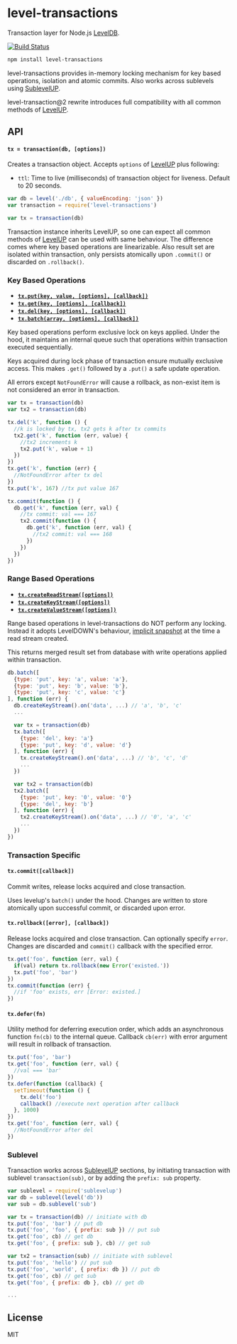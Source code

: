 # level-transactions

Transaction layer for Node.js [LevelDB](https://github.com/rvagg/node-levelup).

[![Build Status](https://travis-ci.org/cshum/level-transactions.svg?branch=master)](https://travis-ci.org/cshum/level-transactions)

```bash
npm install level-transactions
```

level-transactions provides in-memory locking mechanism for key based operations, isolation and atomic commits.
Also works across sublevels using [SublevelUP](https://github.com/cshum/sublevelup/).

level-transaction@2 rewrite introduces full compatibility with all common methods of [LevelUP](https://github.com/Level/levelup).

## API

#### `tx = transaction(db, [options])`

Creates a transaction object. 
Accepts `options` of [LevelUP](https://github.com/Level/levelup#options) plus following:
* `ttl`: Time to live (milliseconds) of transaction object for liveness. Default to 20 seconds.

```js
var db = level('./db', { valueEncoding: 'json' })
var transaction = require('level-transactions')

var tx = transaction(db)
```

Transaction instance inherits LevelUP,
so one can expect all common methods of [LevelUP](https://github.com/Level/levelup#api) can be used with same behaviour.
The difference comes where key based operations are linearizable. Also result set are isolated within transaction, only persists atomically upon `.commit()` or discarded on `.rollback()`.

### Key Based Operations

* [**`tx.put(key, value, [options], [callback])`**](https://github.com/Level/levelup#put)
* [**`tx.get(key, [options], [callback])`**](https://github.com/Level/levelup#get)
* [**`tx.del(key, [options], [callback])`**](https://github.com/Level/levelup#del)
* [**`tx.batch(array, [options], [callback])`**](https://github.com/Level/levelup#batch)

Key based operations perform exclusive lock on keys applied.
Under the hood, it maintains an internal queue such that operations within transaction executed sequentially.

Keys acquired during lock phase of transaction ensure mutually exclusive access.
This makes `.get()` followed by a `.put()` a safe update operation.

All errors except `NotFoundError` will cause a rollback, as non-exist item is not considered an error in transaction.

```js
var tx = transaction(db)
var tx2 = transaction(db)

tx.del('k', function () {
  //k is locked by tx, tx2 gets k after tx commits
  tx2.get('k', function (err, value) {
    //tx2 increments k
    tx2.put('k', value + 1)
  })
})
tx.get('k', function (err) {
  //NotFoundError after tx del
})
tx.put('k', 167) //tx put value 167

tx.commit(function () {
  db.get('k', function (err, val) {
    //tx commit: val === 167
    tx2.commit(function () {
      db.get('k', function (err, val) {
        //tx2 commit: val === 168
      })
    })
  })
})

```

### Range Based Operations

* [**`tx.createReadStream([options])`**](https://github.com/Level/levelup#createReadStream)
* [**`tx.createKeyStream([options])`**](https://github.com/Level/levelup#createKeyStream)
* [**`tx.createValueStream([options])`**](https://github.com/Level/levelup#createValueStream)

Range based operations in level-transactions do NOT perform any locking.
Instead it adopts LevelDOWN's behaviour, [implicit snapshot](https://github.com/level/leveldown/#snapshots) at the time a read stream created.

This returns merged result set from database with write operations applied within transaction.

```js
db.batch([
  {type: 'put', key: 'a', value: 'a'},
  {type: 'put', key: 'b', value: 'b'},
  {type: 'put', key: 'c', value: 'c'}
], function (err) {
  db.createKeyStream().on('data', ...) // 'a', 'b', 'c'
  ...

  var tx = transaction(db)
  tx.batch([
    {type: 'del', key: 'a'}
    {type: 'put', key: 'd', value: 'd'}
  ], function (err) {
    tx.createKeyStream().on('data', ...) // 'b', 'c', 'd'
    ...
  })

  var tx2 = transaction(db)
  tx2.batch([
    {type: 'put', key: '0', value: '0'}
    {type: 'del', key: 'b'}
  ], function (err) {
    tx2.createKeyStream().on('data', ...) // '0', 'a', 'c'
    ...
  })
})
```

### Transaction Specific

#### `tx.commit([callback])`

Commit writes, release locks acquired and close transaction.

Uses levelup's `batch()` under the hood.
Changes are written to store atomically upon successful commit, or discarded upon error.

#### `tx.rollback([error], [callback])`

Release locks acquired and close transaction. Can optionally specify `error`.
Changes are discarded and `commit()` callback with the specified error.

```js
tx.get('foo', function (err, val) {
  if(val) return tx.rollback(new Error('existed.'))
  tx.put('foo', 'bar')
})
tx.commit(function (err) {
  //if 'foo' exists, err [Error: existed.]
})

```

#### `tx.defer(fn)`

Utility method for deferring execution order,
which adds an asynchronous function `fn(cb)` to the internal queue. 
Callback `cb(err)` with error argument will result in rollback of transaction.

```js
tx.put('foo', 'bar')
tx.get('foo', function (err, val) {
  //val === 'bar'
})
tx.defer(function (callback) {
  setTimeout(function () {
    tx.del('foo')
    callback() //execute next operation after callback
  }, 1000)
})
tx.get('foo', function (err, val) {
  //NotFoundError after del
})
```

### Sublevel

Transaction works across [SublevelUP](https://github.com/cshum/sublevelup/) sections,
by initiating transaction with sublevel `transaction(sub)`, or by adding the `prefix: sub` property.

```js
var sublevel = require('sublevelup')
var db = sublevel(level('db'))
var sub = db.sublevel('sub')

var tx = transaction(db) // initiate with db
tx.put('foo', 'bar') // put db
tx.put('foo', 'foo', { prefix: sub }) // put sub
tx.get('foo', cb) // get db
tx.get('foo', { prefix: sub }, cb) // get sub

var tx2 = transaction(sub) // initiate with sublevel
tx.put('foo', 'hello') // put sub
tx.put('foo', 'world', { prefix: db }) // put db
tx.get('foo', cb) // get sub
tx.get('foo', { prefix: db }, cb) // get db

...
```

## License

MIT
